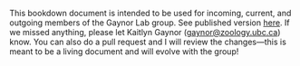 This bookdown document is intended to be used for incoming, current, and outgoing members of the Gaynor Lab group. See published version [here](gaynor-lab.github.io/lab-manual/). If we missed anything, please let Kaitlyn Gaynor (gaynor@zoology.ubc.ca) know. You can also do a pull request and I will review the changes—this is meant to be a living document and will evolve with the group!